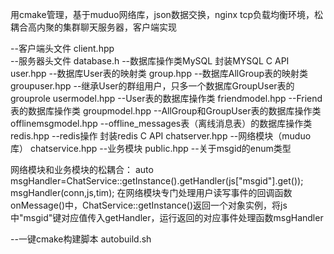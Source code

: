 用cmake管理，基于muduo网络库，json数据交换，nginx tcp负载均衡环境，松耦合高内聚的集群聊天服务器，客户端实现

--客户端头文件
    client.hpp              
--服务器头文件
    database.h              --数据库操作类MySQL 封装MYSQL C API
    user.hpp                --数据库User表的映射类
    group.hpp               --数据库AllGroup表的映射类
    groupuser.hpp           --继承User的群组用户，只多一个数据库GroupUser表的grouprole
    usermodel.hpp           --User表的数据库操作类
    friendmodel.hpp         --Friend表的数据库操作类
    groupmodel.hpp          --AllGroup和GroupUser表的数据库操作类
    offlinemsgmodel.hpp     --offline_messages表（离线消息表）的数据库操作类
    redis.hpp               --redis操作 封装redis C API
    chatserver.hpp          --网络模块（muduo库）
    chatservice.hpp         --业务模块
    public.hpp              --关于msgid的enum类型

网络模块和业务模块的松耦合：
    auto msgHandler=ChatService::getInstance().getHandler(js["msgid"].get<int>());
    msgHandler(conn,js,tim);
    在网络模块专门处理用户读写事件的回调函数 onMessage()中，ChatService::getInstance()返回一个对象实例，将js中"msgid"键对应值传入getHandler，运行返回的对应事件处理函数msgHandler

--一键cmake构建脚本
    autobuild.sh